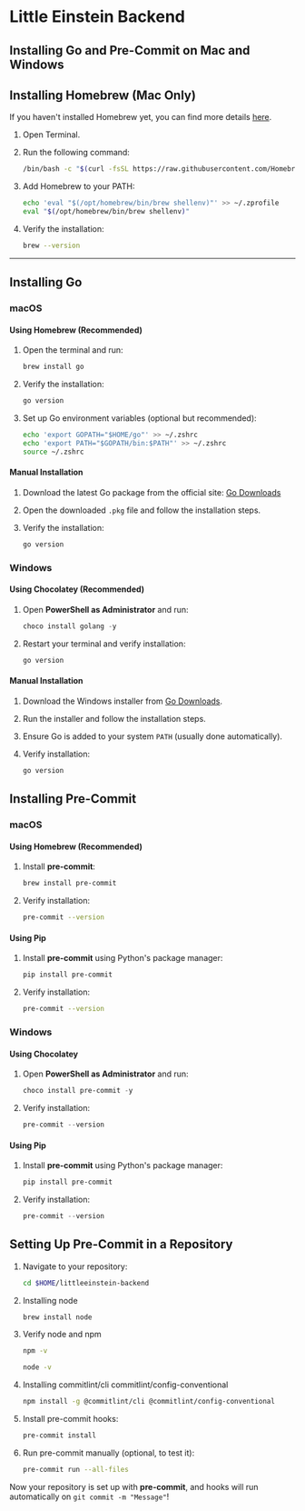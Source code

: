 # Little Einstein Backend

## Installing Go and Pre-Commit on Mac and Windows

## Installing Homebrew (Mac Only)

If you haven't installed Homebrew yet, you can find more details [here](https://brew.sh/).

1. Open Terminal.
2. Run the following command:

   ```sh
   /bin/bash -c "$(curl -fsSL https://raw.githubusercontent.com/Homebrew/install/HEAD/install.sh)"
   ```

3. Add Homebrew to your PATH:

   ```sh
   echo 'eval "$(/opt/homebrew/bin/brew shellenv)"' >> ~/.zprofile
   eval "$(/opt/homebrew/bin/brew shellenv)"
   ```

4. Verify the installation:

   ```sh
   brew --version
   ```

---

## Installing Go

### macOS

#### Using Homebrew (Recommended)

1. Open the terminal and run:

   ```sh
   brew install go
   ```

2. Verify the installation:

   ```sh
   go version
   ```

3. Set up Go environment variables (optional but recommended):

   ```sh
   echo 'export GOPATH="$HOME/go"' >> ~/.zshrc
   echo 'export PATH="$GOPATH/bin:$PATH"' >> ~/.zshrc
   source ~/.zshrc
   ```

#### Manual Installation

1. Download the latest Go package from the official site: [Go Downloads](https://go.dev/dl/)
2. Open the downloaded `.pkg` file and follow the installation steps.
3. Verify the installation:

   ```sh
   go version
   ```

### Windows

#### Using Chocolatey (Recommended)

1. Open **PowerShell as Administrator** and run:

   ```powershell
   choco install golang -y
   ```

2. Restart your terminal and verify installation:

   ```powershell
   go version
   ```

#### Manual Installation

1. Download the Windows installer from [Go Downloads](https://go.dev/dl/).
2. Run the installer and follow the installation steps.
3. Ensure Go is added to your system `PATH` (usually done automatically).
4. Verify installation:

   ```powershell
   go version
   ```

## Installing Pre-Commit

### macOS

#### Using Homebrew (Recommended)

1. Install **pre-commit**:

   ```sh
   brew install pre-commit
   ```

2. Verify installation:

   ```sh
   pre-commit --version
   ```

#### Using Pip

1. Install **pre-commit** using Python's package manager:

   ```sh
   pip install pre-commit
   ```

2. Verify installation:

   ```sh
   pre-commit --version
   ```

### Windows

#### Using Chocolatey

1. Open **PowerShell as Administrator** and run:

   ```powershell
   choco install pre-commit -y
   ```

2. Verify installation:

   ```powershell
   pre-commit --version
   ```

#### Using Pip

1. Install **pre-commit** using Python's package manager:

   ```powershell
   pip install pre-commit
   ```

2. Verify installation:

   ```powershell
   pre-commit --version
   ```

## Setting Up Pre-Commit in a Repository

1. Navigate to your repository:

   ```sh
   cd $HOME/littleeinstein-backend
   ```

2. Installing node

   ```sh
   brew install node
   ```

3. Verify node and npm

   ```sh
   npm -v
   ```

   ```sh
   node -v
   ```

4. Installing commitlint/cli commitlint/config-conventional

   ```sh
   npm install -g @commitlint/cli @commitlint/config-conventional
   ```

5. Install pre-commit hooks:

   ```sh
   pre-commit install
   ```

6. Run pre-commit manually (optional, to test it):

   ```sh
   pre-commit run --all-files
   ```

Now your repository is set up with **pre-commit**, and hooks will run automatically on `git commit -m "Message"`!
